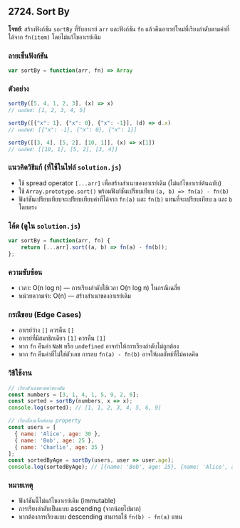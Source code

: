 ## 2724. Sort By

**โจทย์**: สร้างฟังก์ชัน `sortBy` ที่รับอาเรย์ `arr` และฟังก์ชัน `fn` แล้วคืนอาเรย์ใหม่ที่เรียงลำดับตามค่าที่ได้จาก `fn(item)` โดยไม่แก้ไขอาเรย์เดิม

### ลายเซ็นฟังก์ชัน

```js
var sortBy = function(arr, fn) => Array
```

### ตัวอย่าง

```js
sortBy([5, 4, 1, 2, 3], (x) => x)
// ผลลัพธ์: [1, 2, 3, 4, 5]

sortBy([{"x": 1}, {"x": 0}, {"x": -1}], (d) => d.x)
// ผลลัพธ์: [{"x": -1}, {"x": 0}, {"x": 1}]

sortBy([[3, 4], [5, 2], [10, 1]], (x) => x[1])
// ผลลัพธ์: [[10, 1], [5, 2], [3, 4]]
```

### แนวคิดวิธีแก้ (ที่ใช้ในไฟล์ `solution.js`)

- ใช้ spread operator `[...arr]` เพื่อสร้างสำเนาของอาเรย์เดิม (ไม่แก้ไขอาเรย์ต้นฉบับ)
- ใช้ `Array.prototype.sort()` พร้อมฟังก์ชันเปรียบเทียบ `(a, b) => fn(a) - fn(b)`
- ฟังก์ชันเปรียบเทียบจะเปรียบเทียบค่าที่ได้จาก `fn(a)` และ `fn(b)` แทนที่จะเปรียบเทียบ `a` และ `b` โดยตรง

### โค้ด (ดูใน `solution.js`)

```js
var sortBy = function(arr, fn) {
    return [...arr].sort((a, b) => fn(a) - fn(b));
};
```

### ความซับซ้อน

- เวลา: O(n log n) — การเรียงลำดับใช้เวลา O(n log n) ในกรณีเฉลี่ย
- หน่วยความจำ: O(n) — สร้างสำเนาของอาเรย์เดิม

### กรณีขอบ (Edge Cases)

- อาเรย์ว่าง `[]` ควรคืน `[]`
- อาเรย์ที่มีสมาชิกเดียว `[1]` ควรคืน `[1]`
- หาก `fn` คืนค่า `NaN` หรือ `undefined` อาจทำให้การเรียงลำดับไม่ถูกต้อง
- หาก `fn` คืนค่าที่ไม่ใช่ตัวเลข การลบ `fn(a) - fn(b)` อาจให้ผลลัพธ์ที่ไม่คาดคิด

### วิธีใช้งาน

```js
// เรียงตัวเลขตามค่าของมัน
const numbers = [3, 1, 4, 1, 5, 9, 2, 6];
const sorted = sortBy(numbers, x => x);
console.log(sorted); // [1, 1, 2, 3, 4, 5, 6, 9]

// เรียงอ็อบเจ็กต์ตาม property
const users = [
  { name: 'Alice', age: 30 },
  { name: 'Bob', age: 25 },
  { name: 'Charlie', age: 35 }
];
const sortedByAge = sortBy(users, user => user.age);
console.log(sortedByAge); // [{name: 'Bob', age: 25}, {name: 'Alice', age: 30}, {name: 'Charlie', age: 35}]
```

### หมายเหตุ

- ฟังก์ชันนี้ไม่แก้ไขอาเรย์เดิม (immutable)
- การเรียงลำดับเป็นแบบ ascending (จากน้อยไปมาก)
- หากต้องการเรียงแบบ descending สามารถใช้ `fn(b) - fn(a)` แทน
